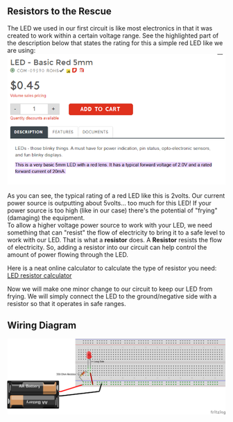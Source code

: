## Resistors to the Rescue

The LED we used in our first circuit is like most electronics in that it was created to work within a certain voltage range. 
See the highlighted part of the description below that states the rating for this a simple red LED like we are using:
![Red LED Description](/images/LEDDescription.PNG)

As you can see, the typical rating of a red LED like this is 2volts.  Our current power source is outputting about 5volts... too much for this LED! 
If your power source is too high (like in our case) there's the potential of "frying"(damaging) the equipment.  
To allow a higher voltage power source to work with your LED, we need something that can "resist" the flow of electricity to bring it to a safe level to work with our LED.
That is what a **resistor** does.  A **Resistor** resists the flow of electricity.  So, adding a resistor into our circuit can help control the amount of power flowing through the LED.

Here is a neat online calculator to calculate the type of resistor you need:
[LED resistor calculator](https://www.digikey.com/en/resources/conversion-calculators/conversion-calculator-led-series-resistor)

Now we will make one minor change to our circuit to keep our LED from frying.  We will simply connect the LED to the ground/negative side with a resistor so that it operates in safe ranges.


## Wiring Diagram

![LED With Resistor](/diagrams/2LEDWResistor_bb.png)
